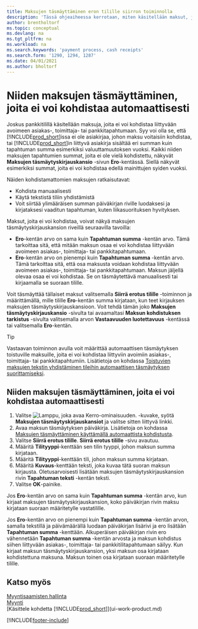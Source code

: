 ```yaml
---
title: Maksujen täsmäyttäminen eron tilille siirron toiminnolla
description: 'Tässä ohjeaiheessa kerrotaan, miten käsitellään maksut, joita ei voi kohdistaa asiakirjaan esimerkiksi silloin, kun summat eivät ole samat vaihtokurssin vuoksi.'
author: brentholtorf
ms.topic: conceptual
ms.devlang: na
ms.tgt_pltfrm: na
ms.workload: na
ms.search.keywords: 'payment process, cash receipts'
ms.search.form: '1290, 1294, 1287'
ms.date: 04/01/2021
ms.author: bholtorf
---
```

# Niiden maksujen täsmäyttäminen, joita ei voi kohdistaa automaattisesti
Joskus pankkitilillä käsitellään maksuja, joita ei voi kohdistaa liittyvään avoimeen asiakas-, toimittaja- tai pankkitapahtumaan. Syy voi olla se, että [!INCLUDE[prod_short](includes/prod_short.md)]issa ei ole asiakirjaa, johon maksu voitaisiin kohdistaa, tai [!INCLUDE[prod_short](includes/prod_short.md)]in liittyvä asiakirja sisältää eri summan kuin tapahtuman summa esimerkiksi valuuttamuutoksen vuoksi. Kaikki niiden maksujen tapahtumien summat, joita ei ole vielä kohdistettu, näkyvät **Maksujen täsmäytyskirjauskansio** -sivun **Ero**-kentässä. Siellä näkyvät esimerkiksi summat, joita ei voi kohdistaa edellä mainittujen syiden vuoksi.

Näiden kohdistamattomien maksujen ratkaisutavat:
* Kohdista manuaalisesti
* Käytä tekstistä tiliin yhdistämistä
* Voit siirtää ylimääräisen summan päiväkirjan riville luodaksesi ja kirjataksesi vaaditun tapahtuman, kuten liikasuorituksen hyvityksen.

Maksut, joita ei voi kohdistaa, voivat näkyä maksujen täsmäytyskirjauskansion riveillä seuraavilla tavoilla:

* **Ero**-kentän arvo on sama kuin **Tapahtuman summa** -kentän arvo. Tämä tarkoittaa sitä, että mitään maksun osaa ei voi kohdistaa liittyvään avoimeen asiakas-, toimittaja- tai pankkitapahtumaan.
* **Ero**-kentän arvo on pienempi kuin **Tapahtuman summa** -kentän arvo. Tämä tarkoittaa sitä, että osa maksusta voidaan kohdistaa liittyvään avoimeen asiakas-, toimittaja- tai pankkitapahtumaan. Maksun jäljellä olevaa osaa ei voi kohdistaa. Se on täsmäytettävä manuaalisesti tai kirjaamalla se suoraan tilille.

Voit täsmäyttää tällaiset maksut valitsemalla **Siirrä erotus tilille** -toiminnon ja määrittämällä, mille tilille **Ero**-kentän summa kirjataan, kun teet kirjauksen maksujen täsmäytyskirjauskansioon. Voit tehdä tämän joko **Maksujen täsmäytyskirjauskansio** -sivulta tai avaamaltasi **Maksun kohdistuksen tarkistus** -sivulta valitsemalla arvon **Vastaavuuden luotettavuus** -kentässä tai valitsemalla **Ero**-kentän.

> [!TIP]  
>   Vastaavan toiminnon avulla voit määrittää automaattisen täsmäytyksen toistuville maksuille, joita ei voi kohdistaa liittyviin avoimiin asiakas-, toimittaja- tai pankkitapahtumiin. Lisätietoja on kohdassa [Toistuvien maksujen tekstin yhdistäminen tileihin automaattisen täsmäytyksen suorittamiseksi](receivables-how-map-text-recurring-payments-accounts-auto-reconcilliation.md).

## Niiden maksujen täsmäyttäminen, joita ei voi kohdistaa automaattisesti
1. Valitse ![Lamppu, joka avaa Kerro-ominaisuuden.](media/ui-search/search_small.png "Kerro, mitä haluat tehdä") -kuvake, syötä **Maksujen täsmäytyskirjauskansiot** ja valitse sitten liittyvä linkki.
2. Avaa maksun täsmäytyksen päiväkirja. Lisätietoja on kohdassa [Maksujen täsmäyttäminen käyttämällä automaattista kohdistusta](receivables-how-reconcile-payments-auto-application.md).
3. Valitse **Siirrä erotus tilille**. **Siirrä erotus tilille** -sivu avautuu.
4. Määritä **Tilityyppi**-kenttään sen tilin tyyppi, johon maksun summa kirjataan.
5. Määritä **Tilityyppi**-kenttään tili, johon maksun summa kirjataan.
6. Määritä **Kuvaus**-kenttään teksti, joka kuvaa tätä suoran maksun kirjausta. Oletusarvoisesti lisätään maksujen täsmäytyskirjauskansion rivin **Tapahtuman teksti** -kentän teksti.
7. Valitse **OK**-painike.

Jos **Ero**-kentän arvo on sama kuin **Tapahtuman summa** -kentän arvo, kun kirjaat maksujen täsmäytyskirjauskansion, koko päiväkirjan rivin maksu kirjataan suoraan määritetylle vastatilille.

Jos **Ero**-kentän arvo on pienempi kuin **Tapahtuman summa** -kentän arvon, samalla tekstillä ja päivämäärällä luodaan päiväkirjan lisärivi ja ero lisätään **Tapahtuman summa** -kenttään. Alkuperäisen päiväkirjan rivin ero vähennetään **Tapahtuman summa** -kentän arvosta ja maksun kohdistus siihen liittyvään asiakas-, toimittaja- tai pankkitilitapahtumaan säilyy. Kun kirjaat maksun täsmäytyskirjauskansion, yksi maksun osa kirjataan kohdistettuna maksuna. Maksun toinen osa kirjataan suoraan määritetylle tilille.

## Katso myös
[Myyntisaamisten hallinta](receivables-manage-receivables.md)  
[Myynti](sales-manage-sales.md)  
[Käsittele kohdetta [!INCLUDE[prod_short](includes/prod_short.md)]](ui-work-product.md)


[!INCLUDE[footer-include](includes/footer-banner.md)]